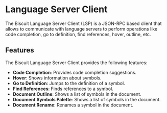 # Language Server Client

The Biscuit Language Server Client (LSP) is a JSON-RPC based client that allows to communicate with language servers to perform operations like code completion, go to definition, find references, hover, outline, etc.

## Features

The Biscuit Language Server Client provides the following features:

- **Code Completion**: Provides code completion suggestions.
- **Hover**: Shows information about symbols.
- **Go to Definition**: Jumps to the definition of a symbol.
- **Find References**: Finds references to a symbol.
- **Document Outline**: Shows a list of symbols in the document.
- **Document Symbols Palette**: Shows a list of symbols in the document.
- **Document Rename**: Renames a symbol in the document.
